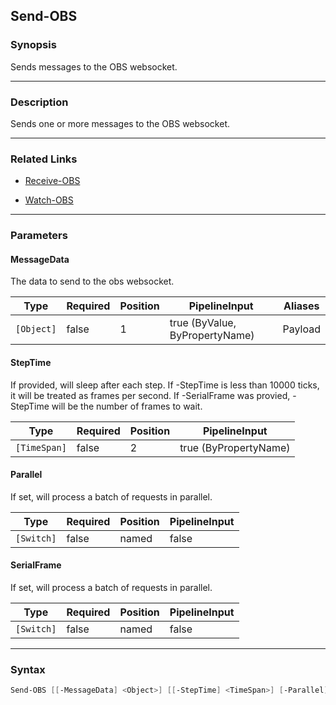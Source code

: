 Send-OBS
--------




### Synopsis
Sends messages to the OBS websocket.



---


### Description

Sends one or more messages to the OBS websocket.



---


### Related Links
* [Receive-OBS](Receive-OBS.md)



* [Watch-OBS](Watch-OBS.md)





---


### Parameters
#### **MessageData**

The data to send to the obs websocket.






|Type      |Required|Position|PipelineInput                 |Aliases|
|----------|--------|--------|------------------------------|-------|
|`[Object]`|false   |1       |true (ByValue, ByPropertyName)|Payload|



#### **StepTime**

If provided, will sleep after each step.
If -StepTime is less than 10000 ticks, it will be treated as frames per second.
If -SerialFrame was provied, -StepTime will be the number of frames to wait.






|Type        |Required|Position|PipelineInput        |
|------------|--------|--------|---------------------|
|`[TimeSpan]`|false   |2       |true (ByPropertyName)|



#### **Parallel**

If set, will process a batch of requests in parallel.






|Type      |Required|Position|PipelineInput|
|----------|--------|--------|-------------|
|`[Switch]`|false   |named   |false        |



#### **SerialFrame**

If set, will process a batch of requests in parallel.






|Type      |Required|Position|PipelineInput|
|----------|--------|--------|-------------|
|`[Switch]`|false   |named   |false        |





---


### Syntax
```PowerShell
Send-OBS [[-MessageData] <Object>] [[-StepTime] <TimeSpan>] [-Parallel] [-SerialFrame] [<CommonParameters>]
```
